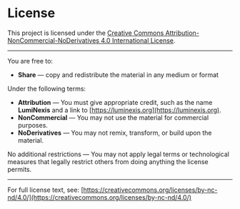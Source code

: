 # License

This project is licensed under the [Creative Commons Attribution-NonCommercial-NoDerivatives 4.0 International License](https://creativecommons.org/licenses/by-nc-nd/4.0/).

---

You are free to:

- **Share** — copy and redistribute the material in any medium or format

Under the following terms:

- **Attribution** — You must give appropriate credit, such as the name **LumiNexis** and a link to [https://luminexis.org](https://luminexis.org).
- **NonCommercial** — You may not use the material for commercial purposes.
- **NoDerivatives** — You may not remix, transform, or build upon the material.

No additional restrictions — You may not apply legal terms or technological measures that legally restrict others from doing anything the license permits.

---

For full license text, see:
[https://creativecommons.org/licenses/by-nc-nd/4.0/](https://creativecommons.org/licenses/by-nc-nd/4.0/)